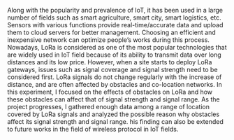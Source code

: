 Along with the popularity and prevalence of IoT, it has been used in a large number of fields such as smart agriculture, smart city, smart logistics, etc. Sensors with various functions provide real-time/accurate data and upload them to cloud servers for better management. Choosing an efficient and inexpensive network can optimize people’s works during this process. Nowadays, LoRa is considered as one of the most popular technologies that are widely used in IoT field because of its ability to transmit data over long distances and its low price.
However, when a site starts to deploy LoRa gateways, issues such as signal coverage and signal strength need to be considered first. LoRa signals do not change regularly with the increase of distance, and are often affected by obstacles and co-location networks.
In this experiment, I focused on the effects of obstacles on LoRa and how these obstacles can affect that of signal strength and signal range. As the project progresses, I gathered enough data among a range of location covered by LoRa signals and analyzed the possible reason why obstacles affect its signal strength and signal range. his finding can also be extended to future works in the field of wireless protocol in IoT fields.
